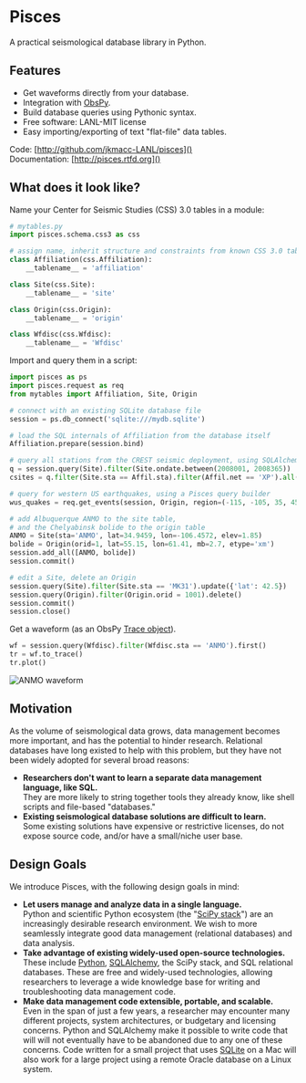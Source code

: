# Pisces

A practical seismological database library in Python.

## Features

* Get waveforms directly from your database.
* Integration with [ObsPy](www.obspy.org).
* Build database queries using Pythonic syntax.
* Free software: LANL-MIT license
* Easy importing/exporting of text "flat-file" data tables.

Code: [http://github.com/jkmacc-LANL/pisces]()  
Documentation: [http://pisces.rtfd.org]()


## What does it look like?

Name your Center for Seismic Studies (CSS) 3.0 tables in a module:

```python
# mytables.py
import pisces.schema.css3 as css

# assign name, inherit structure and constraints from known CSS 3.0 tables
class Affiliation(css.Affiliation):
    __tablename__ = 'affiliation'

class Site(css.Site):
    __tablename__ = 'site'

class Origin(css.Origin):
    __tablename__ = 'origin'

class Wfdisc(css.Wfdisc):
    __tablename__ = 'Wfdisc'
```

Import and query them in a script:

```python
import pisces as ps
import pisces.request as req
from mytables import Affiliation, Site, Origin

# connect with an existing SQLite database file
session = ps.db_connect('sqlite:///mydb.sqlite')

# load the SQL internals of Affiliation from the database itself
Affiliation.prepare(session.bind)

# query all stations from the CREST seismic deployment, using SQLAlchemy
q = session.query(Site).filter(Site.ondate.between(2008001, 2008365))
csites = q.filter(Site.sta == Affil.sta).filter(Affil.net == 'XP').all()

# query for western US earthquakes, using a Pisces query builder
wus_quakes = req.get_events(session, Origin, region=(-115, -105, 35, 45), mag={'mb': (4, None)})

# add Albuquerque ANMO to the site table, 
# and the Chelyabinsk bolide to the origin table
ANMO = Site(sta='ANMO', lat=34.9459, lon=-106.4572, elev=1.85)
bolide = Origin(orid=1, lat=55.15, lon=61.41, mb=2.7, etype='xm')
session.add_all([ANMO, bolide])
session.commit()

# edit a Site, delete an Origin
session.query(Site).filter(Site.sta == 'MK31').update({'lat': 42.5})
session.query(Origin).filter(Origin.orid = 1001).delete()
session.commit()
session.close()
```

Get a waveform (as an ObsPy [Trace object](http://docs.obspy.org/packages/autogen/obspy.core.trace.Trace.html#obspy.core.trace.Trace)).

```python
wf = session.query(Wfdisc).filter(Wfdisc.sta == 'ANMO').first()
tr = wf.to_trace()
tr.plot()
```

![ANMO waveform](https://github.com/jkmacc-LANL/pisces/blob/master/ANMO.png "ANMO waveform")

## Motivation

As the volume of seismological data grows, data management becomes more important, and has the potential to hinder research.
Relational databases have long existed to help with this problem, but they have not been widely adopted for several broad reasons:

* **Researchers don't want to learn a separate data management language, like SQL.**  
  They are more likely to string together tools they already know, like shell scripts and file-based "databases."
* **Existing seismological database solutions are difficult to learn.**  
  Some existing solutions have expensive or restrictive licenses, do not expose source code, and/or have a small/niche user base.  

## Design Goals

We introduce Pisces, with the following design goals in mind:

* **Let users manage and analyze data in a single language.**  
  Python and scientific Python ecosystem (the "[SciPy stack](http://www.scipy.org/about.html)") are an increasingly desirable research environment.
  We wish to more seamlessly integrate good data management (relational databases) and data analysis.
* **Take advantage of existing widely-used open-source technologies.**  
  These include [Python](www.python.org), [SQLAlchemy](www.sqlalchemy.org), the SciPy stack, and SQL relational databases.
  These are free and widely-used technologies, allowing researchers to leverage a wide knowledge base for writing and troubleshooting data management code.
* **Make data management code extensible, portable, and scalable.**  
  Even in the span of just a few years, a researcher may encounter many different projects, system architectures, or budgetary and licensing concerns.
  Python and SQLAlchemy make it possible to write code that will will not eventually have to be abandoned due to any one of these concerns. 
  Code written for a small project that uses [SQLite](www.sqlite.org) on a Mac will also work for a large project using a remote Oracle database on a Linux system.



<!---
.. image:: https://badge.fury.io/py/pisces.png
    :target: http://badge.fury.io/py/pisces
    
.. image:: https://travis-ci.org/jkmacc-LANL/pisces.png?branch=master
        :target: https://travis-ci.org/jkmacc-LANL/pisces

.. image:: https://pypip.in/d/pisces/badge.png
        :target: https://crate.io/packages/pisces?version=latest
-->



